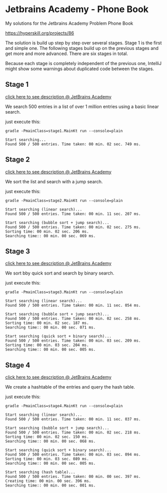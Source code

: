 # Jetbrains Academy - Phone Book

My solutions for the Jetbrains Academy Problem Phone Book

https://hyperskill.org/projects/86

The solution is build up step by step over several stages. 
Stage 1 is the first and simple one. The following stages 
build up on the previous stages and get more and more advanced.
There are six stages in total.

Because each stage is completely independent of the previous one,
IntelliJ might show some warnings about duplicated code between 
the stages.

## Stage 1

[click here to see description @ JetBrains Academy](https://hyperskill.org/projects/86/stages/476/implement)

We search 500 entries in a list of over 1 million entries 
using a basic linear search.

just execute this:

    gradle -PmainClass=stage1.MainKt run --console=plain

    Start searching...
    Found 500 / 500 entries. Time taken: 00 min. 02 sec. 749 ms.

## Stage 2

[click here to see description @ JetBrains Academy](https://hyperskill.org/projects/86/stages/477/implement)

We sort the list and search with a jump search.

just execute this:

    gradle -PmainClass=stage2.MainKt run --console=plain

    Start searching (linear search)...
    Found 500 / 500 entries. Time taken: 00 min. 11 sec. 207 ms.
    
    Start searching (bubble sort + jump search)...
    Found 500 / 500 entries. Time taken: 00 min. 02 sec. 275 ms.
    Sorting time: 00 min. 02 sec. 206 ms.
    Searching time:: 00 min. 00 sec. 069 ms.
    

## Stage 3

[click here to see description @ JetBrains Academy](https://hyperskill.org/projects/86/stages/478/implement)

We sort bby quick sort and search by binary search.

just execute this:

    gradle -PmainClass=stage3.MainKt run --console=plain

    Start searching (linear search)...
    Found 500 / 500 entries. Time taken: 00 min. 11 sec. 054 ms.
    
    Start searching (bubble sort + jump search)...
    Found 500 / 500 entries. Time taken: 00 min. 02 sec. 258 ms.
    Sorting time: 00 min. 02 sec. 187 ms.
    Searching time:: 00 min. 00 sec. 071 ms.
    
    Start searching (quick sort + binary search)...
    Found 500 / 500 entries. Time taken: 00 min. 03 sec. 209 ms.
    Sorting time: 00 min. 03 sec. 204 ms.
    Searching time:: 00 min. 00 sec. 005 ms.
    

## Stage 4

[click here to see description @ JetBrains Academy](https://hyperskill.org/projects/86/stages/479/implement)

We create a hashtable of the entries and query the hash table.

just execute this:

    gradle -PmainClass=stage4.MainKt run --console=plain
    
    Start searching (linear search)...
    Found 500 / 500 entries. Time taken: 00 min. 11 sec. 037 ms.
    
    Start searching (bubble sort + jump search)...
    Found 500 / 500 entries. Time taken: 00 min. 02 sec. 218 ms.
    Sorting time: 00 min. 02 sec. 150 ms.
    Searching time:: 00 min. 00 sec. 068 ms.
    
    Start searching (quick sort + binary search)...
    Found 500 / 500 entries. Time taken: 00 min. 03 sec. 094 ms.
    Sorting time: 00 min. 03 sec. 089 ms.
    Searching time:: 00 min. 00 sec. 005 ms.
    
    Start searching (hash table)...
    Found 500 / 500 entries. Time taken: 00 min. 00 sec. 397 ms.
    Creating time: 00 min. 00 sec. 396 ms.
    Searching time:: 00 min. 00 sec. 001 ms.
